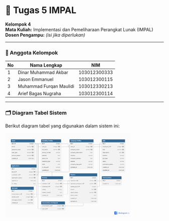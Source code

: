 # 📘 Tugas 5 IMPAL

**Kelompok 4**  
**Mata Kuliah:** Implementasi dan Pemeliharaan Perangkat Lunak (IMPAL)  
**Dosen Pengampu:** _(isi jika diperlukan)_

---

### 👥 Anggota Kelompok
| No | Nama Lengkap | NIM |
|----|---------------------------|----------------|
| 1 | Dinar Muhammad Akbar | 103012300333 |
| 2 | Jason Emmanuel | 103012300115 |
| 3 | Muhammad Furqan Maulidi | 103012330213 |
| 4 | Arief Bagas Nugraha | 103012300114 |

---

### 🗂️ Diagram Tabel Sistem
Berikut diagram tabel yang digunakan dalam sistem ini:

<img src="./images/ERD.png" alt="Tabel Database" width="400"/>
